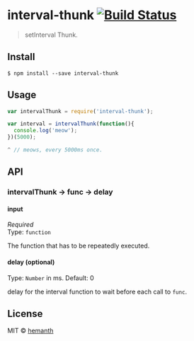 # interval-thunk [![Build Status](https://travis-ci.org/hemanth/interval-thunk.svg?branch=master)](https://travis-ci.org/hemanth/interval-thunk)

> setInterval Thunk.


## Install

```
$ npm install --save interval-thunk
```


## Usage

```js
var intervalThunk = require('interval-thunk');

var interval = intervalThunk(function(){
  console.log('meow');
})(5000);

^ // meows, every 5000ms once.
```


## API

### intervalThunk -> func -> delay

#### input

*Required*  
Type: `function`

The function that has to be repeatedly executed.

#### delay (optional)

Type: `Number` in ms. 
Default: 0

delay for the interval function to wait before each call to `func`.

## License

MIT © [hemanth](http://h3manth.com)
